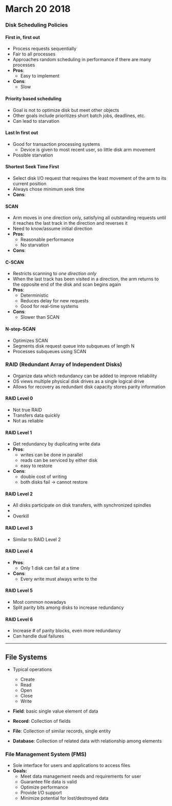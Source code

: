 # March 20 2018

### Disk Scheduling Policies
#### First in, first out
- Process requests sequentially
- Fair to all processes
- Approaches random scheduling in performance if there are many processes
- **Pros**:
    - Easy to implement
- **Cons**:
    - Slow

#### Priority based scheduling
- Goal is not to optimize disk but meet other objects
- Other goals include prioritizes short batch jobs, deadlines, etc.
- Can lead to starvation

#### Last In first out
- Good for transaction processing systems
    - Device is given to most recent user, so little disk arm movement
- Possible starvation

#### Shortest Seek Time First
- Select disk I/O request that requires the least movement of the arm to its current position
- Always chose minimum seek time
- **Cons**: 


#### SCAN
- Arm moves in one direction only, satisfying all outstanding requests until it reaches the last track in the direction and reverses it
- Need to know/assume initial direction
- **Pros**:
    - Reasonable performance
    - No starvation
- **Cons**:


#### C-SCAN
- Restricts scanning to *one direction only*
- When the last track has been visited in a direction, the arm returns to the opposite end of the disk and scan begins again
- **Pros**:
    - Deterministic
    - Reduces delay for new requests
    - Good for real-time systems
- **Cons**:
    - Slower than SCAN

#### N-step-SCAN
- Optimizes SCAN
- Segments disk request queue into subqueues of length N
- Processes subqueues using SCAN


### RAID (Redundant Array of Independent Disks)
- Organize data which redundancy can be added to improve reliability
- OS views multiple physical disk drives as a single logical drive 
- Allows for recovery as redundant disk capacity stores parity information

#### RAID Level 0
- Not true RAID
- Transfers data quickly
- Not as reliable

#### RAID Level 1
- Get redundancy by duplicating write data
- **Pros**:
    - writes can be done in parallel
    - reads can be serviced by either disk
    - easy to restore
- **Cons**:
    - double cost of writing
    - both disks fail -> cannot restore

#### RAID Level 2
- All disks participate on disk transfers, with synchronized spindles
- 
- Overkill

#### RAID Level 3
- Similar to RAID Level 2 

#### RAID Level 4
- **Pros**:
    - Only 1 disk can fail at a time
- **Cons**:
    - Every write must always write to the
    
#### RAID Level 5
- Most common nowadays
- Split parity bits among disks to increase redundancy


#### RAID Level 6
- Increase # of parity blocks, even more redundancy
- Can handle dual failures

---

## File Systems
- Typical operations
    - Create
    - Read
    - Open
    - Close
    - Write


- **Field**: basic single value element of data
- **Record**: Collection of fields
- **File**: Collection of similar records, single entity
- **Database**: Collection of related data with relationship among elements

### File Management System (FMS)
- Sole interface for users and applications to access files
- **Goals:**
    - Meet data management needs and requirements for user
    - Guarantee file data is valid
    - Optimize performance
    - Provide I/O support
    - Minimize potential for lost/destroyed data
    
 
